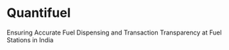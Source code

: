# Quantifuel
 Ensuring Accurate Fuel Dispensing and Transaction Transparency at Fuel Stations in India
